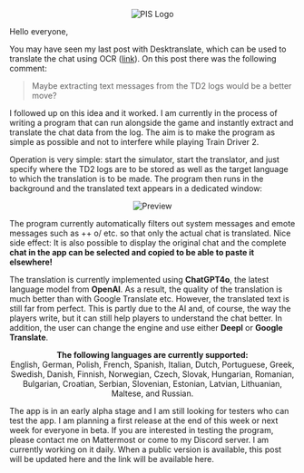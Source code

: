 <p align="center">
  <img src="https://img.ttsk.ngo/images/2024/07/31/PIS-Logo.jpg" alt="PIS Logo">
</p>

Hello everyone,

You may have seen my last post with Desktranslate, which can be used to translate the chat using OCR ([link](https://td2.info.pl/english-boards/automatic-translation-of-the-ingame-chat-(and-more)/)). On this post there was the following comment:

<p align="center">
  <blockquote>
    Maybe extracting text messages from the TD2 logs would be a better move?
  </blockquote>
</p>

I followed up on this idea and it worked. I am currently in the process of writing a program that can run alongside the game and instantly extract and translate the chat data from the log. The aim is to make the program as simple as possible and not to interfere while playing Train Driver 2.

Operation is very simple: start the simulator, start the translator, and just specify where the TD2 logs are to be stored as well as the target language to which the translation is to be made. The program then runs in the background and the translated text appears in a dedicated window:

<p align="center">
  <img src="https://img.ttsk.ngo/images/2024/07/31/preview.png" alt="Preview">
</p>

The program currently automatically filters out system messages and emote messages such as ++ o/ etc. so that only the actual chat is translated. Nice side effect: It is also possible to display the original chat and the complete **chat in the app can be selected and copied to be able to paste it elsewhere!**

The translation is currently implemented using **ChatGPT4o**, the latest language model from **OpenAI**. As a result, the quality of the translation is much better than with Google Translate etc. However, the translated text is still far from perfect. This is partly due to the AI and, of course, the way the players write, but it can still help players to understand the chat better. In addition, the user can change the engine and use either **Deepl** or **Google Translate**.

<p align="center">
  <b>The following languages are currently supported:</b><br>
  English, German, Polish, French, Spanish, Italian, Dutch, Portuguese, Greek, Swedish, Danish, Finnish, Norwegian, Czech, Slovak, Hungarian, Romanian, Bulgarian, Croatian, Serbian, Slovenian, Estonian, Latvian, Lithuanian, Maltese, and Russian.
</p>

The app is in an early alpha stage and I am still looking for testers who can test the app. I am planning a first release at the end of this week or next week for everyone in beta. If you are interested in testing the program, please contact me on Mattermost or come to my Discord server. I am currently working on it daily. When a public version is available, this post will be updated here and the link will be available here.
